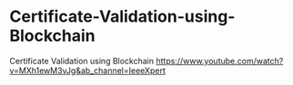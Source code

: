 # Certificate-Validation-using-Blockchain
Certificate Validation using Blockchain
https://www.youtube.com/watch?v=MXh1ewM3vJg&ab_channel=IeeeXpert

